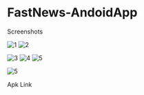 # FastNews-AndoidApp
 
Screenshots 

![1](https://user-images.githubusercontent.com/75800571/235345915-63fa4465-6980-4612-8350-981cc44034ff.jpg)
![2](https://user-images.githubusercontent.com/75800571/235345927-195e4b9e-29f4-4c71-a1e2-5572cd8a1d63.jpg)

![3](https://user-images.githubusercontent.com/75800571/235345939-c88d145a-def5-430a-80fb-68febdaf1889.jpg)
![4](https://user-images.githubusercontent.com/75800571/235345945-0945a575-d625-4142-bfcc-b14201f397e0.jpg)
![5](https://user-images.githubusercontent.com/75800571/235345950-9dccdbfb-b3e6-4167-b017-fed5a7105c1a.jpg)

![5](https://user-images.githubusercontent.com/75800571/235345952-a77ec2e9-67ed-45d7-b5e8-6fd7ffaa4c2e.jpg)

Apk Link
